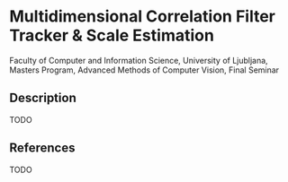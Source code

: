 # Multidimensional Correlation Filter Tracker & Scale Estimation

Faculty of Computer and Information Science, University of Ljubljana, Masters Program, Advanced Methods of Computer Vision, Final Seminar

## Description

TODO

## References

TODO